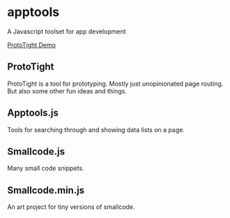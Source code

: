 # apptools
A Javascript toolset for app development


[ProtoTight Demo](https://bronkula.github.io/apptools/proto/demo)


## ProtoTight
ProtoTight is a tool for prototyping. Mostly just unopinionated page routing. But also some other fun ideas and things.

## Apptools.js
Tools for searching through and showing data lists on a page.

## Smallcode.js
Many small code snippets.
## Smallcode.min.js
An art project for tiny versions of smallcode.